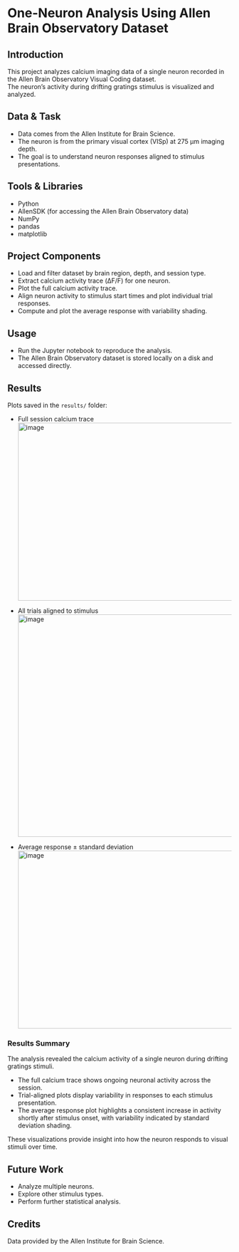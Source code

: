 # One-Neuron Analysis Using Allen Brain Observatory Dataset

## Introduction  
This project analyzes calcium imaging data of a single neuron recorded in the Allen Brain Observatory Visual Coding dataset.  
The neuron’s activity during drifting gratings stimulus is visualized and analyzed.

## Data & Task  
- Data comes from the Allen Institute for Brain Science.  
- The neuron is from the primary visual cortex (VISp) at 275 µm imaging depth.  
- The goal is to understand neuron responses aligned to stimulus presentations.

## Tools & Libraries  
- Python  
- AllenSDK (for accessing the Allen Brain Observatory data)  
- NumPy  
- pandas  
- matplotlib  

## Project Components  
- Load and filter dataset by brain region, depth, and session type.  
- Extract calcium activity trace (ΔF/F) for one neuron.  
- Plot the full calcium activity trace.  
- Align neuron activity to stimulus start times and plot individual trial responses.  
- Compute and plot the average response with variability shading.  

## Usage  
- Run the Jupyter notebook to reproduce the analysis.   
- The Allen Brain Observatory dataset is stored locally on a disk and accessed directly.

## Results  
Plots saved in the `results/` folder:  
- Full session calcium trace
  <img width="1200" height="400" alt="image" src="https://github.com/user-attachments/assets/456b4f2a-296f-4623-a2d5-284cf291b9f0" />
 
- All trials aligned to stimulus
  <img width="1000" height="500" alt="image" src="https://github.com/user-attachments/assets/2c300626-0585-4a26-a4f0-c8d67dcb184e" />

- Average response ± standard deviation
  <img width="800" height="400" alt="image" src="https://github.com/user-attachments/assets/b9d7bb8a-dfb8-4962-b275-ffcbc31261b7" />


### Results Summary  
The analysis revealed the calcium activity of a single neuron during drifting gratings stimuli.  
- The full calcium trace shows ongoing neuronal activity across the session.  
- Trial-aligned plots display variability in responses to each stimulus presentation.  
- The average response plot highlights a consistent increase in activity shortly after stimulus onset, with variability indicated by standard deviation shading.

These visualizations provide insight into how the neuron responds to visual stimuli over time.

## Future Work  
- Analyze multiple neurons.  
- Explore other stimulus types.  
- Perform further statistical analysis.

## Credits  
Data provided by the Allen Institute for Brain Science.
